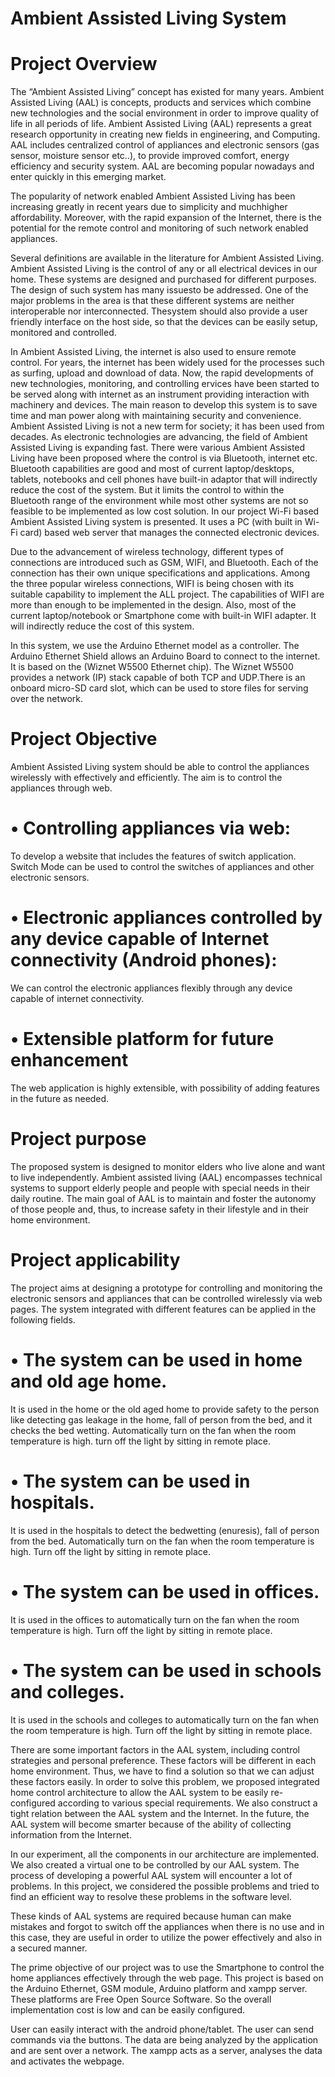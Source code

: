 # Ambient Assisted Living System
# Project Overview
  The “Ambient Assisted Living” concept has existed for many years. Ambient Assisted Living (AAL) is concepts, products and
services which combine new technologies and the social environment in order to improve quality of life in all periods of life. Ambient
Assisted Living (AAL) represents a great research opportunity in creating new fields in engineering, and Computing. AAL includes
centralized control of appliances and electronic sensors (gas sensor, moisture sensor etc..), to provide improved comfort, energy
efficiency and security system. AAL are becoming popular nowadays and enter quickly in this emerging market.

  The popularity of network enabled Ambient Assisted Living has been increasing greatly in recent years due to simplicity and muchhigher
affordability. Moreover, with the rapid expansion of the Internet, there is the potential for the remote control and monitoring of such
network enabled appliances. 

  Several definitions are available in the literature for Ambient Assisted Living. Ambient Assisted Living is the control of any or all
electrical devices in our home. These systems are designed and purchased for different purposes. The design of such system has many
issuesto be addressed. One of the major problems in the area is that these different systems are neither interoperable nor
interconnected. Thesystem should also provide a user friendly interface on the host side, so that the devices can be easily setup,
monitored and controlled.

  In Ambient Assisted Living, the internet is also used to ensure remote control. For years, the internet has been widely used for the
processes such as surfing, upload and download of data. Now, the rapid developments of new technologies, monitoring, and controlling 
ervices have been started to be served along with internet as an instrument providing interaction with machinery and devices. The main
reason to develop this system is to save time and man power along with maintaining security and convenience.
Ambient Assisted Living is not a new term for society; it has been used from decades. As electronic technologies are advancing, the
field of Ambient Assisted Living is expanding fast. There were various Ambient Assisted Living have been proposed where the control is
via Bluetooth, internet etc. Bluetooth capabilities are good and most of current laptop/desktops, tablets, notebooks and cell phones
have built-in adaptor that will indirectly reduce the cost of the system. But it limits the control to within the Bluetooth range of the
environment while most other systems are not so feasible to be implemented as low cost solution. In our project Wi-Fi based Ambient
Assisted Living system is presented. It uses a PC (with built in Wi-Fi card) based web server that manages the connected electronic
devices.

  Due to the advancement of wireless technology, different types of connections are introduced such as GSM, WIFI, and Bluetooth. Each of
the connection has their own unique specifications and applications. Among the three popular wireless connections,  WIFI is being chosen
with its suitable capability to implement the ALL project. The capabilities of WIFI are more than enough to be implemented in the
design. Also, most of the current laptop/notebook or Smartphone come with built-in WIFI adapter. It will indirectly reduce the cost of this system.


  In this system, we use the Arduino Ethernet model as a controller. The Arduino Ethernet Shield  allows an Arduino Board to connect to
the internet. It is based on the (Wiznet W5500 Ethernet chip). The Wiznet W5500 provides a network (IP) stack capable of both TCP and
UDP.There is an onboard micro-SD card slot, which can be used to store files for serving over the network.

# Project Objective
  Ambient Assisted Living system should be able to control the appliances wirelessly with effectively and efficiently. The aim is to
control the appliances through web.
# •	Controlling appliances via web:
To develop a website that includes the features of switch application. Switch Mode can be used to control the switches of appliances and
other electronic sensors.
# •	Electronic appliances controlled by any device capable of Internet connectivity (Android phones):
 We can control the electronic appliances flexibly through any device capable of internet connectivity.
# •	Extensible platform for future enhancement
The web application is highly extensible, with possibility of adding features in the future as needed.

# Project purpose
The proposed system is designed to monitor elders who live alone and want to live independently.
Ambient assisted living (AAL) encompasses technical systems to support elderly people and people with special needs in their daily routine. The main goal of AAL is to maintain and foster the autonomy of those people and, thus, to increase safety in their lifestyle and in their home environment.

# Project applicability
The project aims at designing a prototype for controlling and monitoring the electronic sensors and appliances that can be controlled
wirelessly via web pages.
The system integrated with different features can be applied in the following fields.
# •	The system can be used in home and old age home.
  It is used in the home or the old aged home to provide safety to the person like detecting gas leakage in the home, fall of person
from the bed, and it checks the bed wetting.  Automatically turn on the fan when the room temperature is high. turn off the light by
sitting in remote place.
# •	The system can be used in hospitals.
  It is used in the hospitals to detect the bedwetting (enuresis), fall of person from the bed. Automatically turn on the fan when the room temperature is high. Turn off the light by sitting in remote place.
# •	The system can be used in offices.
  It is used in the offices to automatically turn on the fan when the room temperature is high. Turn off the light by sitting in remote place.
# •	The system can be used in schools and colleges.
  It is used in the schools and colleges to automatically turn on the fan when the room temperature is high. Turn off  the light by
sitting in remote place.

  There are some important factors in the AAL system, including control strategies and personal preference. These factors will be
different in each home environment. Thus, we have to find a solution so that we can adjust these factors easily. In order to solve this
problem, we proposed integrated home control architecture to allow the AAL system to be easily re-configured according to various
special requirements. We also construct a tight relation between the AAL system and the Internet. In the future, the AAL system will
become smarter because of the ability of collecting information from the Internet.

  In our experiment, all the components in our architecture are implemented. We also created a virtual one to be controlled by our AAL
system. The process of developing a powerful AAL system will encounter a lot of problems. In this project, we considered the possible
problems and tried to find an efficient way to resolve these problems in the software level. 

  These kinds of AAL systems are required because human can make mistakes and forgot to switch off the appliances when there is no use
and in this case, they are useful in order to utilize the power effectively and also in a secured manner.

  The prime objective of our project was to use the Smartphone to control the home appliances effectively through the web page. This
project is based on the Arduino Ethernet, GSM module, Arduino platform and xampp server. These platforms are Free Open Source Software.
So the overall implementation cost is low and can be easily configured.

  User can easily interact with the android phone/tablet. The user can send commands via the buttons. The data are being analyzed by the
application and are sent over a network. The xampp acts as a server, analyses the data and activates the webpage.
